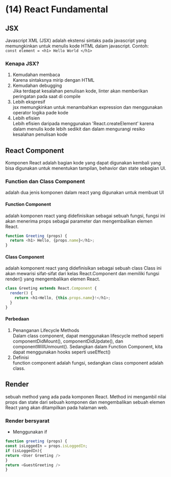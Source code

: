 # (14) React Fundamental #
## JSX ##
Javascript XML (JSX) adalah ekstensi sintaks pada javascript yang memungkinkan untuk menulis kode HTML dalam javascript. Contoh: <br>
` const element = <h1> Hello World </h1> `
### Kenapa JSX? ###
1. Kemudahan membaca <br>
  Karena sintaksnya mirip dengan HTML
2. Kemudahan debugging <br>
 Jika terdapat kesalahan penulisan kode, linter akan memberikan peringatan pada saat di compile
3. Lebih ekspresif <br>
jsx memungkinkan untuk menambahkan expression dan menggunakan operator logika pade kode
4. Lebih efisien <br>
Lebih efisien daripada menggunakan 'React.createElement' karena dalam menulis kode lebih sedikit dan dalam mengurangi resiko kesalahan penulisan kode

## React Component ##
Komponen React adalah bagian kode yang dapat digunakan kembali yang bisa digunakan untuk menentukan tampilan, behavior dan state sebagian UI.
### Function dan Class Component ###
adalah dua jenis komponen dalam react yang digunakan untuk membuat UI
#### Function Component ####
adalah komponen react yang didefinisikan sebagai sebuah fungsi, fungsi ini akan menerima props sebagai parameter dan mengembalikan elemen React. <br>
```javascript
function Greeting (props) {
  return <h1> Hello, {props.name}</h1>;
}
```
#### Class Component ####
adalah komponent react yang didefinisikan sebagai sebuah class Class ini akan mewarisi sifat-sifat dari kelas React.Component dan memiliki fungsi render() yang mengembalikan elemen React. <br>
```javascript
class Greeting extends React.Component {
  render() {
    return <h1>Hello, {this.props.name}!</h1>;
  }
}
```
#### Perbedaan ####
1. Penanganan Lifecycle Methods <br>
Dalam class component, dapat menggunakan lifescycle method seperti componentDidMount(), componentDidUpdate(), dan componentWillUnmount(). Sedangkan dalam Function Component, kita dapat menggunakan hooks seperti useEffect()
2. Definisi <br>
function component adalah fungsi, sedangkan class component adalah class.

## Render ##
sebuah method yang ada pada komponen React. Method ini mengambil nilai props dan state dari sebuah komponen dan mengembalikan sebuah elemen React yang akan ditampilkan pada halaman web.
### Render bersyarat ###
- Menggunakan if
```javascript
function greeting (props) {
const isLoggedIn = props.isLoggedIn;
if (isLoggedIn){
return <User Greeting />
}
return <GuestGreeting />
}
```
